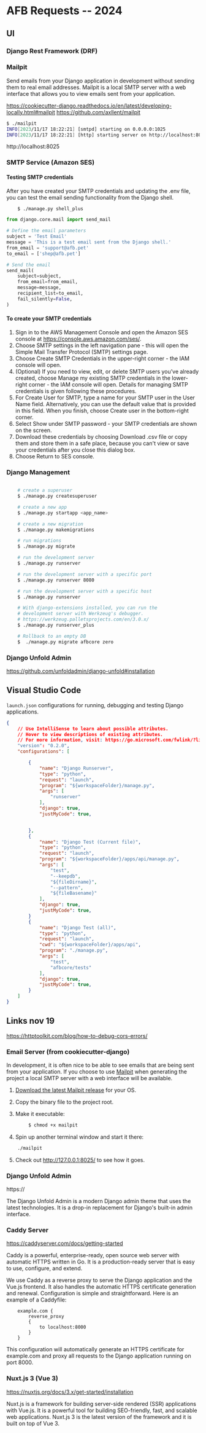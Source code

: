 <!-- trunk-ignore(markdownlint/MD014) -->

# AFB Requests -- 2024


## UI


### Django Rest Framework (DRF)



### Mailpit

Send emails from your Django application in development without sending them to real email addresses. Mailpit is a local SMTP server with a web interface that allows you to view emails sent from your application.


https://cookiecutter-django.readthedocs.io/en/latest/developing-locally.html#mailpit
https://github.com/axllent/mailpit

```bash
$ ./mailpit
INFO[2023/11/17 18:22:21] [smtpd] starting on 0.0.0.0:1025
INFO[2023/11/17 18:22:21] [http] starting server on http://localhost:8025/
```
http://localhost:8025


### SMTP Service (Amazon SES)

#### Testing SMTP credentials

After you have created your SMTP credentials and updating the .env file, you can test the email sending functionality from the Django shell.

```bash
    $ ./manage.py shell_plus
```



```python
from django.core.mail import send_mail

# Define the email parameters
subject = 'Test Email'
message = 'This is a test email sent from the Django shell.'
from_email = 'support@afb.pet'
to_email = ['shep@afb.pet']

# Send the email
send_mail(
    subject=subject,
    from_email=from_email,
    message=message,
    recipient_list=to_email,
    fail_silently=False,
)

```

#### To create your SMTP credentials

1. Sign in to the AWS Management Console and open the Amazon SES console at https://console.aws.amazon.com/ses/.
2. Choose SMTP settings in the left navigation pane - this will open the Simple Mail Transfer Protocol (SMTP) settings page.
3. Choose Create SMTP Credentials in the upper-right corner - the IAM console will open.
4. (Optional) If you need to view, edit, or delete SMTP users you’ve already created, choose Manage my existing SMTP credentials in the lower-right corner - the IAM console will open. Details for managing SMTP credentials is given following these procedures.
5. For Create User for SMTP, type a name for your SMTP user in the User Name field. Alternatively, you can use the default value that is provided in this field. When you finish, choose Create user in the bottom-right corner.
6. Select Show under SMTP password - your SMTP credentials are shown on the screen.
7. Download these credentials by choosing Download .csv file or copy them and store them in a safe place, because you can't view or save your credentials after you close this dialog box.
8. Choose Return to SES console.


### Django Management

```bash

    # create a superuser
    $ ./manage.py createsuperuser

    # create a new app
    $ ./manage.py startapp <app_name>

    # create a new migration
    $ ./manage.py makemigrations

    # run migrations
    $ ./manage.py migrate

    # run the development server
    $ ./manage.py runserver

    # run the development server with a specific port
    $ ./manage.py runserver 8080

    # run the development server with a specific host
    $ ./manage.py runserver

    # With django-extensions installed, you can run the
    # development server with Werkzeug's debugger.
    # https://werkzeug.palletsprojects.com/en/3.0.x/
    $ ./manage.py runserver_plus

    # Rollback to an empty DB
    $  ./manage.py migrate afbcore zero
```



### Django Unfold Admin

https://github.com/unfoldadmin/django-unfold#installation


## Visual Studio Code

`launch.json` configurations for running, debugging and testing Django applications.

```json
{
    // Use IntelliSense to learn about possible attributes.
    // Hover to view descriptions of existing attributes.
    // For more information, visit: https://go.microsoft.com/fwlink/?linkid=830387
    "version": "0.2.0",
    "configurations": [

        {
            "name": "Django Runserver",
            "type": "python",
            "request": "launch",
            "program": "${workspaceFolder}/manage.py",
            "args": [
                "runserver"
            ],
            "django": true,
            "justMyCode": true,


        },
        {
            "name": "Django Test (Current file)",
            "type": "python",
            "request": "launch",
            "program": "${workspaceFolder}/apps/api/manage.py",
            "args": [
                "test",
                "--keepdb",
                "${fileDirname}",
                "--pattern",
                "${fileBasename}"
            ],
            "django": true,
            "justMyCode": true,
        }
        {
            "name": "Django Test (all)",
            "type": "python",
            "request": "launch",
            "cwd": "${workspaceFolder}/apps/api",
            "program": "./manage.py",
            "args": [
                "test",
                "afbcore/tests"
            ],
            "django": true,
            "justMyCode": true,
        }
    ]
}
```


## Links nov 19

https://httptoolkit.com/blog/how-to-debug-cors-errors/


### Email Server (from cookiecutter-django)

In development, it is often nice to be able to see emails that are being sent from your application. If you choose to use [Mailpit](https://github.com/axllent/mailpit) when generating the project a local SMTP server with a web interface will be available.

1. [Download the latest Mailpit release](https://github.com/axllent/mailpit/releases) for your OS.

2. Copy the binary file to the project root.

3. Make it executable:

```bash
        $ chmod +x mailpit
```

4. Spin up another terminal window and start it there:

```bash
    ./mailpit
```

5. Check out http://127.0.0.1:8025/ to see how it goes.



### Django Unfold Admin

https://

The Django Unfold Admin is a modern Django admin theme that uses the latest technologies. It is a drop-in replacement for Django's built-in admin interface.


### Caddy Server

https://caddyserver.com/docs/getting-started

Caddy is a powerful, enterprise-ready, open source web server with automatic HTTPS written in Go. It is a production-ready server that is easy to use, configure, and extend.

We use Caddy as a reverse proxy to serve the Django application and the Vue.js frontend. It also handles the automatic HTTPS certificate generation and renewal. Configuration is simple and straightforward. Here is an example of a Caddyfile:

```caddy
    example.com {
        reverse_proxy
        {
            to localhost:8000
        }
    }
```

This configuration will automatically generate an HTTPS certificate for example.com and proxy all requests to the Django application running on port 8000.


### Nuxt.js 3 (Vue 3)

https://nuxtjs.org/docs/3.x/get-started/installation

Nuxt.js is a framework for building server-side rendered (SSR) applications with Vue.js. It is a powerful tool for building SEO-friendly, fast, and scalable web applications. Nuxt.js 3 is the latest version of the framework and it is built on top of Vue 3.
